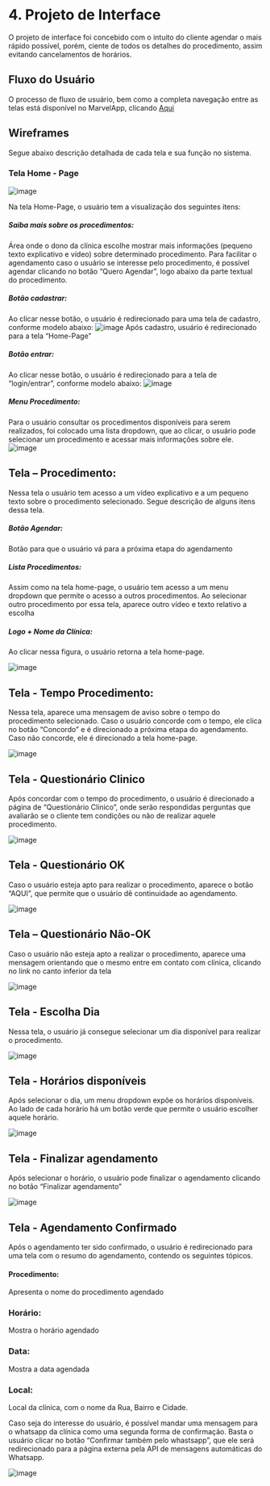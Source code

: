 # 4. Projeto de Interface 

 O projeto de interface foi concebido com o intuito do cliente agendar o mais rápido possível, porém, ciente de todos os detalhes do procedimento, assim evitando cancelamentos de horários.
 
## Fluxo do Usuário 

O processo de fluxo de usuário, bem como a completa navegação entre as telas está disponível no MarvelApp, clicando [Aqui](https://marvelapp.com/prototype/2bf2261g)

## Wireframes
Segue abaixo descrição detalhada de cada tela e sua função no sistema.
	
 ### Tela Home - Page
 
 ![image](https://user-images.githubusercontent.com/91165583/135900997-b38cb4a8-9e51-4b8b-9f68-22847586281e.png)
 
 Na tela Home-Page, o usuário tem a visualização dos seguintes itens:

##### Saiba mais sobre os procedimentos:  
Área onde o dono da clínica escolhe mostrar mais informações (pequeno texto explicativo e vídeo) sobre determinado procedimento. Para facilitar o agendamento caso o usuário se interesse pelo procedimento, é possível agendar clicando no botão “Quero Agendar”, logo abaixo da parte textual do procedimento.

##### Botão cadastrar: 
Ao clicar nesse botão, o usuário é redirecionado para uma tela de cadastro, conforme modelo abaixo: 
![image](https://user-images.githubusercontent.com/91165583/135901395-3db7b057-5bf2-4ada-9922-16c73bb69eaf.png)
Após cadastro, usuário é redirecionado para a tela “Home-Page”

##### Botão entrar: 
Ao clicar nesse botão, o usuário é redirecionado para a tela de “login/entrar”, conforme modelo abaixo:
 ![image](https://user-images.githubusercontent.com/91165583/135901705-2a1fe375-c1eb-4545-913d-7a8ecde16807.png)
 
 ##### Menu Procedimento: 
 Para o usuário consultar os procedimentos disponíveis para serem realizados, foi colocado uma    lista dropdown, que ao clicar, o usuário pode selecionar um procedimento e acessar mais informações sobre ele.
![image](https://user-images.githubusercontent.com/91165583/135901823-6dd9cbcd-c94f-4a5d-8a0f-5ceaf72e07a3.png)

 ## Tela – Procedimento:

Nessa tela o usuário tem acesso a um vídeo explicativo e a um pequeno texto sobre o procedimento selecionado. Segue descrição de alguns itens dessa tela.

##### Botão Agendar:

Botão para que o usuário vá para a próxima etapa do agendamento

##### Lista Procedimentos:

Assim como na tela home-page, o usuário tem acesso a um menu dropdown que permite o acesso a outros procedimentos. Ao selecionar outro procedimento por essa tela, aparece outro vídeo e texto relativo a escolha

##### Logo + Nome da Clínica:

Ao clicar nessa figura, o usuário retorna a tela home-page.

![image](https://user-images.githubusercontent.com/91165583/135902228-0ca9ae67-db0c-4904-929b-a91383150493.png)

## Tela - Tempo Procedimento:

 Nessa tela, aparece uma mensagem de aviso sobre o tempo do procedimento selecionado. Caso o usuário concorde com o tempo, ele clica no botão “Concordo” e é direcionado a próxima etapa do agendamento. Caso não concorde, ele é direcionado a tela home-page.

![image](https://user-images.githubusercontent.com/91165583/135902273-da00d6dc-9f03-4fb8-b4c0-3388d6315819.png)

## Tela - Questionário Clinico

Após concordar com o tempo do procedimento, o usuário é direcionado a página de “Questionário Clinico”, onde serão respondidas perguntas que avaliarão se o cliente tem condições ou não de realizar aquele procedimento.

![image](https://user-images.githubusercontent.com/91165583/135902317-93998c83-fd13-4e6b-8a6b-ec29e202e784.png)

## Tela - Questionário OK

Caso o usuário esteja apto para realizar o procedimento, aparece o botão “AQUI”, que permite que o usuário dê continuidade ao agendamento.

![image](https://user-images.githubusercontent.com/91165583/135902354-f7a925a6-9eed-4723-8c05-8877f4d32c67.png)

## Tela – Questionário Não-OK

Caso o usuário não esteja apto a realizar o procedimento, aparece uma mensagem orientando que o mesmo entre em contato com clínica, clicando no link no canto inferior da tela

![image](https://user-images.githubusercontent.com/91165583/135902409-7f763ace-bb53-4365-a866-d98842c47a97.png)


## Tela - Escolha Dia

Nessa tela, o usuário já consegue selecionar um dia disponível para realizar o procedimento.

![image](https://user-images.githubusercontent.com/91165583/135902466-5b779483-1831-4a08-be19-728813b09296.png)

## Tela - Horários disponíveis

Após selecionar o dia, um menu dropdown expõe os horários disponíveis. Ao lado de cada horário há um botão verde que permite o usuário escolher aquele horário.

![image](https://user-images.githubusercontent.com/91165583/135902522-3b41a892-e088-4a95-b15f-2e445bcab72f.png)

## Tela - Finalizar agendamento

Após selecionar o horário, o usuário pode finalizar o agendamento clicando no botão “Finalizar agendamento”

![image](https://user-images.githubusercontent.com/91165583/135902544-b1419c7b-2027-4602-8816-124a5ed1c054.png)

## Tela - Agendamento Confirmado

Após o agendamento ter sido confirmado, o usuário é redirecionado para uma tela com o resumo do agendamento, contendo os seguintes tópicos. 

#### Procedimento: 
Apresenta o nome do procedimento agendado
### Horário: 
Mostra o horário agendado
### Data: 
Mostra a data agendada

### Local: 
Local da clínica, com o nome da Rua, Bairro e Cidade.

Caso seja do interesse do usuário, é possível mandar uma mensagem para o whatsapp da clínica como uma segunda forma de confirmação. Basta o usuário clicar no botão “Confirmar também pelo whastsapp”, que ele será redirecionado para a página externa pela API de mensagens automáticas do Whatsapp.

![image](https://user-images.githubusercontent.com/91165583/135902775-874b0e2d-d9c8-4535-9456-4183265a49b8.png)

